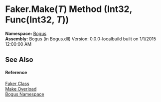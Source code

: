 # Faker.Make(*T*) Method (Int32, Func(Int32, *T*))
 

**Namespace:**&nbsp;<a href="N_Bogus">Bogus</a><br />**Assembly:**&nbsp;Bogus (in Bogus.dll) Version: 0.0.0-localbuild built on 1/1/2015 12:00:00 AM

## See Also


#### Reference
<a href="T_Bogus_Faker">Faker Class</a><br /><a href="Overload_Bogus_Faker_Make">Make Overload</a><br /><a href="N_Bogus">Bogus Namespace</a><br />